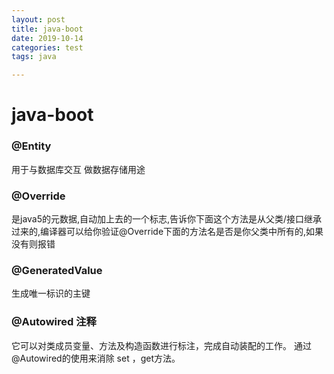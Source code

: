 ```yaml
---
layout: post
title: java-boot
date: 2019-10-14
categories: test
tags: java

---
```


# java-boot

### @Entity

用于与数据库交互 做数据存储用途

### @Override

是java5的元数据,自动加上去的一个标志,告诉你下面这个方法是从父类/接口继承过来的,编译器可以给你验证@Override下面的方法名是否是你父类中所有的,如果没有则报错

### @GeneratedValue

生成唯一标识的主键

### @Autowired 注释

它可以对类成员变量、方法及构造函数进行标注，完成自动装配的工作。 通过 @Autowired的使用来消除 set ，get方法。